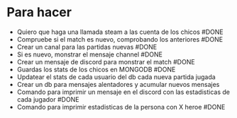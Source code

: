 # Para hacer

* Quiero que haga una llamada steam a las cuenta de los chicos #DONE
* Compruebe si el match es nuevo, comprobando los anteriores #DONE
* Crear un canal para las partidas nuevas #DONE
* Si es nuevo, monstrar el mensaje channel #DONE
* Crear un mensaje de discord para monstrar el match #DONE
* Guardas los stats de los chicos en MONGODB #DONE 
* Updatear el stats de cada usuario del db cada nueva partida jugada
* Crear un db para mensajes alentadores y acumular nuevos mensajes
* Comando para imprimir un mensaje en el discord con las estadisticas de cada jugador #DONE
* Comando para imprimir estadisticas de la persona con X heroe #DONE